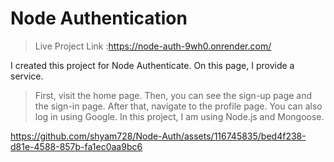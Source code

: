 # Node Authentication 
> Live Project Link :https://node-auth-9wh0.onrender.com/


I created this project for Node Authenticate. On this page, I provide a service.

> First, visit the home page.
> Then, you can see the sign-up page and the sign-in page.
> After that, navigate to the profile page.
> You can also log in using Google.
> In this project, I am using Node.js and Mongoose.


https://github.com/shyam728/Node-Auth/assets/116745835/bed4f238-d81e-4588-857b-fa1ec0aa9bc6



 
